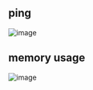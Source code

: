 
## ping
![image](https://github.com/ergo-services/benchmarks/assets/118860/f33285b7-5cf9-4195-aa56-c0f4b867d420)

## memory usage
![image](https://github.com/ergo-services/benchmarks/assets/118860/605e4c53-55f4-49a0-bf60-8bee3406f2e7)
